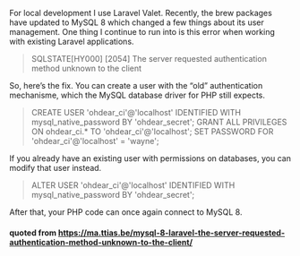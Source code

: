 For local development I use Laravel Valet. Recently, the brew packages have updated to MySQL 8 which changed a few things about its user management. One thing I continue to run into is this error when working with existing Laravel applications.
>SQLSTATE[HY000] [2054] The server requested authentication method unknown to the client

So, here’s the fix. You can create a user with the “old” authentication mechanisme, which the MySQL database driver for PHP still expects.
>CREATE USER 'ohdear_ci'@'localhost' IDENTIFIED WITH mysql_native_password BY 'ohdear_secret';
 GRANT ALL PRIVILEGES ON ohdear_ci.* TO 'ohdear_ci'@'localhost';
>SET PASSWORD FOR 'ohdear_ci'@'localhost' = 'wayne';

If you already have an existing user with permissions on databases, you can modify that user instead.

>ALTER USER 'ohdear_ci'@'localhost' IDENTIFIED WITH mysql_native_password BY 'ohdear_secret';

After that, your PHP code can once again connect to MySQL 8.


#### quoted from https://ma.ttias.be/mysql-8-laravel-the-server-requested-authentication-method-unknown-to-the-client/